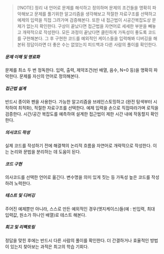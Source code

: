 
> [!NOTE] 정리
> 내 언어로 문제를 해석하고 정의하며 문제의 조건들을 명확히 파악해보고
> 문제를 풀기위한 알고리즘을 생각해보고 적절한 자료구조를 선택하고 예제의 입력을 직접 그려가며 검증해본다. 또한 내 접근법이 시공간복잡도상 문제가 없는지 확인한다.
> 구상이 끝났다면 접근법을 자연어로 세세한 부분을 빼놓고 개략적으로 작성한다.
> 모든 과정이 끝났다면 클린하게 가독성이 좋도록 코드를 구현해본다.
> 그 후 구현한 코드를 예외적인 케이스들을 입력해봐 디버깅을 해본뒤
> 정답이라면 더 좋은 수는 없었는지 피드백과 다른 사람의 풀이를 확인한다.



##### 문제 이해 및 명료화
문제를 최소 두 번 정독한다.
입력, 출력, 제약조건(빈 배열, 음수, N=0 등)을 명확히 파악한다.
문제를 자신의 언어로 정의해본다.

##### 접근법 설계
반드시 종이와 펜을 사용한다.
가능한 알고리즘을 브레인스토밍하고 (완전 탐색부터 시작하여 최적화), 적절한 자료구조를 선택한다. 예제 입력을 손으로 직접따라가며 로직을 검증한다. 시간/공간 복잡도를 예측하여 설계한 접근법이 제한 시간 내에 작동할지 확인한다.

##### 의사코드 작성
실제 코드를 작성하기 전에 해결책의 논리적 흐름을 자연어로 개략적으로 작성한다. 이는 논리와 문법을 분리하는 데 도움이 된다.

##### 코드 구현
의사코드를 선택한 언어로 옮긴다. 변수명을 의미 있게 짓는 등 가독성 높은 코드를 작성하려 노력한다.

##### 테스트 및 디버깅
주어진 예제뿐만 아니라, 스스로 만든 예외적인 경우(엣지케이스)들(예 : 빈입력, 최대 입력값, 원소가 하나인 배열)로 테스트 해본다.

##### 회고 및 리팩토링
정답을 맞힌 후에는 반드시 다른 사람의 풀이를 확인한다. 더 간결하거나 효율적인 방법이 있는지 찾아보는 과적은 최고의 학습 기회다.
